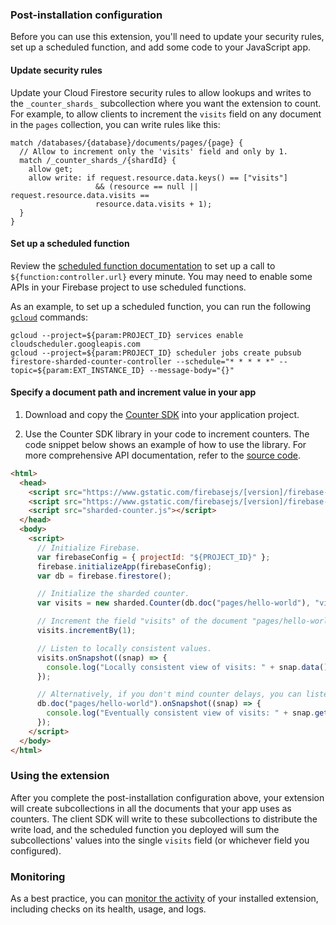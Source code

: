 ### Post-installation configuration

Before you can use this extension, you'll need to update your security rules, set up a scheduled function, and add some code to your JavaScript app.

#### Update security rules

Update your Cloud Firestore security rules to allow lookups and writes to the `_counter_shards_` subcollection where you want the extension to count. For example, to allow clients to increment the `visits` field on any document in the `pages` collection, you can write rules like this:

```
match /databases/{database}/documents/pages/{page} {
  // Allow to increment only the 'visits' field and only by 1.
  match /_counter_shards_/{shardId} {
    allow get;
    allow write: if request.resource.data.keys() == ["visits"]
                   && (resource == null || request.resource.data.visits ==
                   resource.data.visits + 1);
  }
}
```

#### Set up a scheduled function

Review the [scheduled function documentation](https://firebase.google.com/docs/functions/schedule-functions) to set up a call to `${function:controller.url}` every minute. You may need to enable some APIs in your Firebase project to use scheduled functions.

As an example, to set up a scheduled function, you can run the following [`gcloud`](https://cloud.google.com/sdk/gcloud/) commands:

```
gcloud --project=${param:PROJECT_ID} services enable cloudscheduler.googleapis.com
gcloud --project=${param:PROJECT_ID} scheduler jobs create pubsub firestore-sharded-counter-controller --schedule="* * * * *" --topic=${param:EXT_INSTANCE_ID} --message-body="{}"
```

#### Specify a document path and increment value in your app

1.  Download and copy the [Counter SDK](https://github.com/firebase/extensions/blob/master/firestore-counter/clients/web/dist/sharded-counter.js) into your application project.

1.  Use the Counter SDK library in your code to increment counters. The code snippet below shows an example of how to use the library. For more comprehensive API documentation, refer to the [source code](https://github.com/firebase/extensions/blob/master/firestore-counter/clients/web/src/index.ts).

  ```html
  <html>
    <head>
      <script src="https://www.gstatic.com/firebasejs/[version]/firebase-app.js"></script>
      <script src="https://www.gstatic.com/firebasejs/[version]/firebase-firestore.js"></script>
      <script src="sharded-counter.js"></script>
    </head>
    <body>
      <script>
        // Initialize Firebase.
        var firebaseConfig = { projectId: "${PROJECT_ID}" };
        firebase.initializeApp(firebaseConfig);
        var db = firebase.firestore();

        // Initialize the sharded counter.
        var visits = new sharded.Counter(db.doc("pages/hello-world"), "visits");

        // Increment the field "visits" of the document "pages/hello-world".
        visits.incrementBy(1);

        // Listen to locally consistent values.
        visits.onSnapshot((snap) => {
          console.log("Locally consistent view of visits: " + snap.data());
        });

        // Alternatively, if you don't mind counter delays, you can listen to the document directly.
        db.doc("pages/hello-world").onSnapshot((snap) => {
          console.log("Eventually consistent view of visits: " + snap.get("visits"));
        });
      </script>
    </body>
  </html>
  ```

### Using the extension

After you complete the post-installation configuration above, your extension will create subcollections in all the documents that your app uses as counters. The client SDK will write to these subcollections to distribute the write load, and the scheduled function you deployed will sum the subcollections' values into the single `visits` field (or whichever field you configured).

### Monitoring

As a best practice, you can [monitor the activity](https://firebase.google.com/docs/extensions/manage-installed-extensions#monitor) of your installed extension, including checks on its health, usage, and logs.
